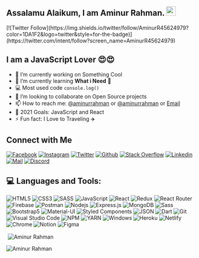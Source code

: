 <!-- welcome message -->
<h2>Assalamu Alaikum, I am Aminur Rahman. <img src="https://media.giphy.com/media/hvRJCLFzcasrR4ia7z/giphy.gif" width="25px"> </h2>
<!-- [![Website](https://img.shields.io/github/followers/nawazsharif?style=social)](https://github.com/nawazsharif) -->
[![Twitter Follow](https://img.shields.io/twitter/follow/AminurR45624979?color=1DA1F2&logo=twitter&style=for-the-badge)](https://twitter.com/intent/follow?screen_name=AminurR45624979)

## I am a JavaScript Lover 😍😍

- 🔭 I’m currently working on Something Cool
- 🌱 I’m currently learning **What i Need** 🤣
- 💻 Most used code `console.log()`
- 👯 I’m looking to collaborate on Open Source projects
- 📫 How to reach me: [@aminurrahman](https://twitter.com/AminurR45624979) or [@aminurrahman](https://www.linkedin.com/in/amin-rahman/) or <a rel="me" href="mailto:aminurrahman.csm@gmail.com">Email</a>
- 🎯 2021 Goals: JavaScript and React
- ⚡ Fun fact: I Love to Traveling ✈️

## Connect with Me

[![Facebook](https://img.shields.io/badge/Facebook-1877F2?style=for-the-badge&logo=facebook&logoColor=white)](https://www.facebook.com/amrahman.developer)
[![Instagram](https://img.shields.io/badge/Instagram-E4405F?style=for-the-badge&logo=instagram&logoColor=white)](https://www.instagram.com/amin_rahman_dev/)
[![Twitter](https://img.shields.io/badge/Twitter-1DA1F2?style=for-the-badge&logo=twitter&logoColor=white)](https://twitter.com/AminurR45624979)
[![Github](https://img.shields.io/badge/GitHub-100000?style=for-the-badge&logo=github&logoColor=white)](https://github.com/amin5560)
[![Stack Overflow](https://img.shields.io/badge/Stack_Overflow-FE7A16?style=for-the-badge&logo=stack-overflow&logoColor=white)](https://stackoverflow.com/users/12377567/aminur-rahman)
[![Linkedin](https://img.shields.io/badge/LinkedIn-0077B5?style=for-the-badge&logo=linkedin&logoColor=white)](https://www.linkedin.com/in/amin-rahman/)
[![Mail](https://img.shields.io/badge/Gmail-D14836?style=for-the-badge&logo=gmail&logoColor=white)](mailto:aminurrahman.csm@gmail.com)
[![Discord](https://img.shields.io/badge/Discord-7289DA?style=for-the-badge&logo=discord&logoColor=white)](https://discord.com/users/873418657085149205)

## 💻 Languages and Tools:

![HTML5](https://img.shields.io/badge/HTML5-E34F26?style=for-the-badge&logo=html5&logoColor=white)
![CSS3](https://img.shields.io/badge/CSS3-1572B6?style=for-the-badge&logo=css3&logoColor=white)
![SASS](https://img.shields.io/badge/Sass-CC6699?style=for-the-badge&logo=sass&logoColor=white)
![JavaScript](https://img.shields.io/badge/JavaScript-F7DF1E?style=for-the-badge&logo=javascript&logoColor=black)
![React](https://img.shields.io/badge/React-20232A?style=for-the-badge&logo=react&logoColor=61DAFB)
![Redux](https://img.shields.io/badge/Redux-593D88?style=for-the-badge&logo=redux&logoColor=white)
![React Router](https://img.shields.io/badge/React_Router-CA4245?style=for-the-badge&logo=react-router&logoColor=white)
![Firebase](https://img.shields.io/badge/firebase-ffca28?style=for-the-badge&logo=firebase&logoColor=black)
![Postman](https://img.shields.io/badge/Postman-FF6C37?style=for-the-badge&logo=Postman&logoColor=white)
![Nodejs](https://img.shields.io/badge/Node.js-339933?style=for-the-badge&logo=nodedotjs&logoColor=white)
![Express.js](https://img.shields.io/badge/Express.js-000000?style=for-the-badge&logo=express&logoColor=white)
![MongoDB](https://img.shields.io/badge/MongoDB-4EA94B?style=for-the-badge&logo=mongodb&logoColor=white)
![Sass](https://img.shields.io/badge/Sass-CC6699?style=for-the-badge&logo=sass&logoColor=white)
![Bootstrap5](https://img.shields.io/badge/Bootstrap-563D7C?style=for-the-badge&logo=bootstrap&logoColor=white)
![Material-UI](https://img.shields.io/badge/Material--UI-0081CB?style=for-the-badge&logo=material-ui&logoColor=white)
![Styled Components](https://img.shields.io/badge/styled--components-DB7093?style=for-the-badge&logo=styled-components&logoColor=white)
![JSON](https://img.shields.io/badge/json-5E5C5C?style=for-the-badge&logo=json&logoColor=white)
![Dart](https://img.shields.io/badge/Dart-0175C2?style=for-the-badge&logo=dart&logoColor=white)
![Git](https://img.shields.io/badge/Git-F05032?style=for-the-badge&logo=git&logoColor=white)
![Visual Studio Code](https://img.shields.io/badge/Visual_Studio_Code-0078D4?style=for-the-badge&logo=visual%20studio%20code&logoColor=white)
![NPM](https://img.shields.io/badge/npm-CB3837?style=for-the-badge&logo=npm&logoColor=white)
![YARN](https://img.shields.io/badge/Yarn-2C8EBB?style=for-the-badge&logo=yarn&logoColor=white)
![Windows](https://img.shields.io/badge/Windows-0078D6?style=for-the-badge&logo=windows&logoColor=white)
![Heroku](https://img.shields.io/badge/Heroku-430098?style=for-the-badge&logo=heroku&logoColor=white)
![Netlify](https://img.shields.io/badge/Netlify-00C7B7?style=for-the-badge&logo=netlify&logoColor=white)
![Chrome](https://img.shields.io/badge/Google_chrome-4285F4?style=for-the-badge&logo=Google-chrome&logoColor=white)
![Notion](https://img.shields.io/badge/Notion-000000?style=for-the-badge&logo=notion&logoColor=white)
![Figma](https://img.shields.io/badge/Figma-F24E1E?style=for-the-badge&logo=figma&logoColor=white)

<p>&nbsp;<img align="center" src="https://github-readme-stats.vercel.app/api?username=amin5560&show_icons=true&theme=cobalt&title_color=3cb480&locale=en" alt="Aminur Rahman" /></p>

<p><img align="left" src="https://github-readme-stats.vercel.app/api/top-langs?username=amin5560&show_icons=true&theme=cobalt&title_color=3cb480&locale=en&layout=compact" alt="Aminur Rahman" /></p>

